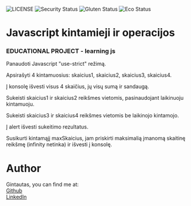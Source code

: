 ![LICENSE](https://img.shields.io/badge/license-MIT-blue.svg?style=flat-square)
![Security Status](https://img.shields.io/security-headers?label=Security&url=https%3A%2F%2Fgithub.com&style=flat-square)
![Gluten Status](https://img.shields.io/badge/Gluten-Free-green.svg)
![Eco Status](https://img.shields.io/badge/ECO-Friendly-green.svg)

# Javascript kintamieji ir operacijos

### EDUCATIONAL PROJECT - learning js

Panaudoti Javascript "use-strict" režimą.

Apsirašyti 4 kintamuosius: skaicius1, skaicius2, skaicius3, skaicius4.

Į konsolę išvesti visus 4 skaičius, jų visų sumą ir sandaugą.

Sukeisti skaicius1 ir skaicius2 reikšmes vietomis, pasinaudojant laikinuoju kintamuoju.

Sukeisti skaicius3 ir skaicius4 reikšmes vietomis be laikinojo kintamojo.

Į alert išvesti sukeitimo rezultatus.

Susikurti kintamąjį maxSkaicius, jam priskirti maksimalią įmanomą skaitinę reikšmę (infinity netinka) ir išvesti į konsolę.



# Author

Gintautas, you can find me at:  
[Github](https://github.com/gikeris)  
[LinkedIn](https://www.linkedin.com/in/gintautas-kondra%C5%A1evi%C4%8Dius-707b84207/)